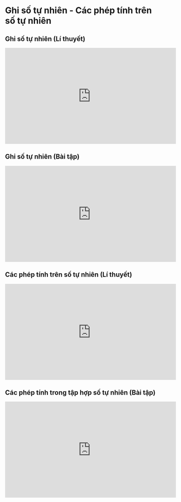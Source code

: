 # Ghi số tự nhiên - Các phép tính trên số tự nhiên
## Ghi số tự nhiên (Lí thuyết)
<iframe width="560" height="315" src="https://www.youtube.com/embed/6qRmpe66m5M?si=FPAfxYJCLEIIghwA" title="YouTube video player" frameborder="0" allow="accelerometer; autoplay; clipboard-write; encrypted-media; gyroscope; picture-in-picture; web-share" referrerpolicy="strict-origin-when-cross-origin" allowfullscreen></iframe>

## Ghi số tự nhiên (Bài tập)
<iframe width="560" height="315" src="https://www.youtube.com/embed/6GBTojfDeZw?si=dR7HU0honuipPJ1W" title="YouTube video player" frameborder="0" allow="accelerometer; autoplay; clipboard-write; encrypted-media; gyroscope; picture-in-picture; web-share" referrerpolicy="strict-origin-when-cross-origin" allowfullscreen></iframe>

## Các phép tính trên số tự nhiên (Lí thuyết)
<iframe width="560" height="315" src="https://www.youtube.com/embed/qPeQImMuGWk?si=ArCV8H7Iw7w2-s4K" title="YouTube video player" frameborder="0" allow="accelerometer; autoplay; clipboard-write; encrypted-media; gyroscope; picture-in-picture; web-share" referrerpolicy="strict-origin-when-cross-origin" allowfullscreen></iframe>

## Các phép tính trong tập hợp số tự nhiên (Bài tập)
<iframe width="560" height="315" src="https://www.youtube.com/embed/n02NKTKQKhI?si=zv0fktey0N3QsqZt" title="YouTube video player" frameborder="0" allow="accelerometer; autoplay; clipboard-write; encrypted-media; gyroscope; picture-in-picture; web-share" referrerpolicy="strict-origin-when-cross-origin" allowfullscreen></iframe>

